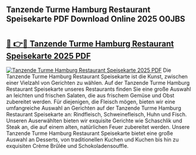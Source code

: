 ## Tanzende Turme Hamburg Restaurant Speisekarte PDF Download Online 2025 O0JBS

# <h2><a href="http://gc8806.nevu.top/?p=Tanzende+Turme+Hamburg+Restaurant+Speisekarte">🔗 👉🔴 Tanzende Turme Hamburg Restaurant Speisekarte 2025 PDF</a></h2>

[![Tanzende Turme Hamburg Restaurant Speisekarte 2025 PDF](https://i.imgur.com/dBaPXMq.png)](http://gc8806.nevu.top/?p=Tanzende+Turme+Hamburg+Restaurant+Speisekarte)
Die Tanzende Turme Hamburg Restaurant Speisekarte ist die Kunst, zwischen einer Vielzahl von Gerichten zu wählen. Auf der Tanzende Turme Hamburg Restaurant Speisekarte unseres Restaurants finden Sie eine große Auswahl an leichten und frischen Salaten, die aus frischem Gemüse und Obst zubereitet werden. Für diejenigen, die Fleisch mögen, bieten wir eine umfangreiche Auswahl an Gerichten auf der Tanzende Turme Hamburg Restaurant Speisekarte an: Rindfleisch, Schweinefleisch, Huhn und Fisch. Unseren Auserwählten bieten wir exquisite Gerichte wie Schaschlik und Steak an, die auf einem alten, natürlichen Feuer zubereitet werden. Unsere Tanzende Turme Hamburg Restaurant Speisekarte bietet eine große Auswahl an Desserts, von traditionellen Kuchen und Kuchen bis hin zu exquisiten Crème Brûlée und Schokoladensouffle.
